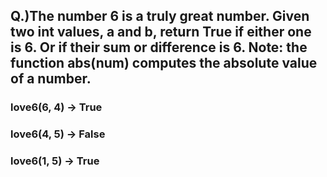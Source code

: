## Q.)The number 6 is a truly great number. Given two int values, a and b, return True if either one is 6. Or if their sum or difference is 6. Note: the function abs(num) computes the absolute value of a number.

### love6(6, 4) → True

### love6(4, 5) → False

### love6(1, 5) → True
